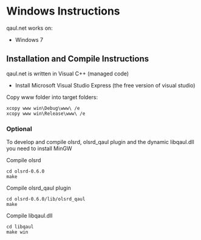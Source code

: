 Windows Instructions
====================

qaul.net works on:
* Windows 7


Installation and Compile Instructions
--------------------------------------

qaul.net is written in Visual C++ (managed code)

* Install Microsoft Visual Studio Express (the free version of visual studio)

Copy www folder into target folders:
    
    xcopy www win\Debug\www\ /e
    xcopy www win\Release\www\ /e


### Optional

To develop and compile olsrd, olsrd_qaul plugin and the dynamic libqaul.dll you need to install MinGW

Compile olsrd

    cd olsrd-0.6.0
    make

Compile olsrd_qaul plugin

    cd olsrd-0.6.0/lib/olsrd_qaul
    make

Compile libqaul.dll

    cd libqaul
    make win

    
